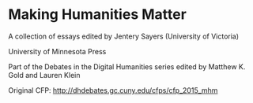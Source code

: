 # Making Humanities Matter

A collection of essays edited by Jentery Sayers (University of Victoria) 

University of Minnesota Press 

Part of the Debates in the Digital Humanities series edited by Matthew K. Gold and Lauren Klein 

Original CFP: http://dhdebates.gc.cuny.edu/cfps/cfp_2015_mhm
